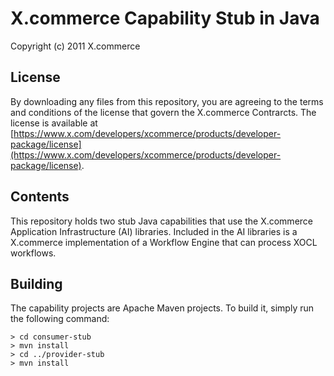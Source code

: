# X.commerce Capability Stub in Java

Copyright (c) 2011 X.commerce

## License

By downloading any files from this repository, you are agreeing to the terms and conditions of the license that govern the X.commerce Contrarcts.  The license is available at [https://www.x.com/developers/xcommerce/products/developer-package/license](https://www.x.com/developers/xcommerce/products/developer-package/license).

## Contents
This repository holds two stub Java capabilities that use the X.commerce Application Infrastructure (AI) libraries.  Included in the AI libraries is a X.commerce implementation of a Workflow Engine that can process XOCL workflows. 

## Building
The capability projects are Apache Maven projects.  To build it, simply run the following command:

	> cd consumer-stub
	> mvn install
	> cd ../provider-stub
	> mvn install
